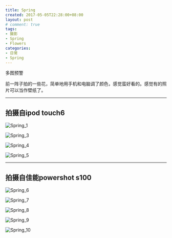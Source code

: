 ```yaml
---
title: Spring
created: 2017-05-05T22:28:00+08:00
layout: post
# comment: true
tags:
- 摄影
- Spring
- Flowers
categories:
- 日常
- Spring
---
```


<div class="alert-blue">
多图预警
</div>

前一阵子拍的一些花，简单地用手机和电脑调了颜色，感觉蛮好看的。感觉有的照片可以当作壁纸了。

<!--more-->

---

## 拍摄自ipod touch6

![Spring_1](images/1491917117692.jpeg)

![Spring_3](images/1491917129991.jpeg)

![Spring_4](images/1491917137076.jpeg)

![Spring_5](images/1491917142441.jpeg)

---

## 拍摄自佳能powershot s100

![Spring_6](images/IMG_0009.jpg)

![Spring_7](images/IMG_0011.jpg)

![Spring_8](images/IMG_0012.jpg)

![Spring_9](images/IMG_0018.jpg)

![Spring_10](images/IMG_0025.jpg)
